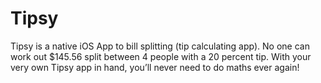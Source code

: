 # Tipsy
Tipsy is a native iOS App to bill splitting (tip calculating app).  No one can work out $145.56 split between 4 people with a 20 percent tip. With your very own Tipsy app in hand, you’ll never need to do maths ever again!

